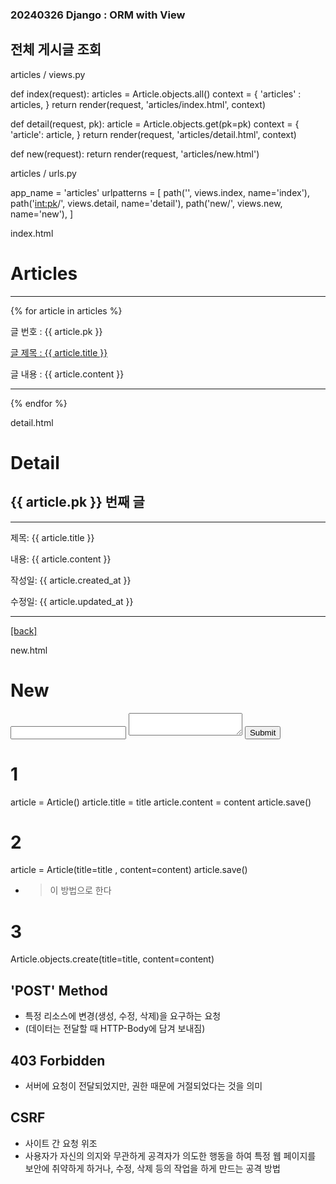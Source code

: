 ### 20240326 Django : ORM with View

## 전체 게시글 조회

articles / views.py


  def index(request):
    articles = Article.objects.all()
    context = {
        'articles' : articles,
    }
    return render(request, 'articles/index.html', context)



  def detail(request, pk):
    article =  Article.objects.get(pk=pk)
    context = {
        'article': article,
    }
    return render(request, 'articles/detail.html', context)


  def new(request):
    return render(request, 'articles/new.html')

  articles / urls.py


  app_name = 'articles'
    urlpatterns = [
    path('', views.index, name='index'),
    path('<int:pk>/', views.detail, name='detail'),
    path('new/', views.new, name='new'),
    ]


index.html

<html lang="en">
<head>
  <meta charset="UTF-8">
  <meta name="viewport" content="width=device-width, initial-scale=1.0">
  <title>Document</title>
</head>
<body>
  <h1>Articles</h1>
  <hr>
  {% for article in articles %}
    <p>글 번호 : {{ article.pk }}</p>
    <a href="{% url "articles:detail" article.pk %}">
      <p>글 제목 : {{ article.title }}</p>
    </a>
    <p>글 내용 : {{ article.content }}</p>
    <hr>
  {% endfor %}
</body>
</html>



detail.html

<html lang="en">
<head>
  <meta charset="UTF-8">
  <meta name="viewport" content="width=device-width, initial-scale=1.0">
  <title>Document</title>
</head>
<body>
  <h1>Detail</h1>
  <h2>{{ article.pk }} 번째 글</h2>
  <hr>
  <p>제목: {{ article.title }}</p>
  <p>내용: {{ article.content }}</p>
  <p>작성일: {{ article.created_at }}</p>
  <p>수정일: {{ article.updated_at }}</p>
  <hr>
  <a href="{% url "articles:index" %}">[back]</a>
</body>
</html>



new.html

<!DOCTYPE html>
<html lang="en">
<head>
  <meta charset="UTF-8">
  <meta name="viewport" content="width=device-width, initial-scale=1.0">
  <title>Document</title>
</head>
<body>
  <h1>New</h1>
  <form action="", method="GET">
    <input type="text" name="title">
    <textarea name="content"></textarea>
    <input type="submit">
  </form>
</body>
</html>



# 1
article = Article()
article.title = title
article.content = content
article.save()

# 2
article = Article(title=title , content=content)
article.save()
- > 이 방법으로 한다

# 3
Article.objects.create(title=title, content=content)


## 'POST' Method
- 특정 리소스에 변경(생성, 수정, 삭제)을 요구하는 요청
- (데이터는 전달할 때 HTTP-Body에 담겨 보내짐)


## 403 Forbidden
- 서버에 요청이 전달되었지만, 권한 때문에 거절되었다는 것을 의미

## CSRF
- 사이트 간 요청 위조
- 사용자가 자신의 의지와 무관하게 공격자가 의도한 행동을 하여 특정 웹 페이지를 보안에 취약하게 하거나, 수정, 삭제 등의 작업을 하게 만드는 공격 방법